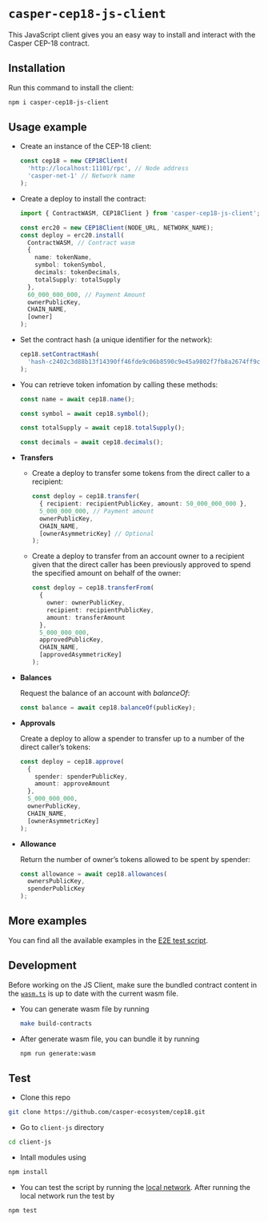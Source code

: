 # `casper-cep18-js-client`

This JavaScript client gives you an easy way to install and interact with the Casper CEP-18 contract.

## Installation

Run this command to install the client:

```bash
npm i casper-cep18-js-client
```

## Usage example

- Create an instance of the CEP-18 client:

  ```ts
  const cep18 = new CEP18Client(
    'http://localhost:11101/rpc', // Node address
    'casper-net-1' // Network name
  );
  ```

- Create a deploy to install the contract:

  ```ts
  import { ContractWASM, CEP18Client } from 'casper-cep18-js-client';

  const erc20 = new CEP18Client(NODE_URL, NETWORK_NAME);
  const deploy = erc20.install(
    ContractWASM, // Contract wasm
    {
      name: tokenName,
      symbol: tokenSymbol,
      decimals: tokenDecimals,
      totalSupply: totalSupply
    },
    60_000_000_000, // Payment Amount
    ownerPublicKey,
    CHAIN_NAME,
    [owner]
  );
  ```

- Set the contract hash (a unique identifier for the network):

  ```ts
  cep18.setContractHash(
    'hash-c2402c3d88b13f14390ff46fde9c06b8590c9e45a9802f7fb8a2674ff9c1e5b1'
  );
  ```

- You can retrieve token infomation by calling these methods:

  ```ts
  const name = await cep18.name();

  const symbol = await cep18.symbol();

  const totalSupply = await cep18.totalSupply();

  const decimals = await cep18.decimals();
  ```

- **Transfers**

  - Create a deploy to transfer some tokens from the direct caller to a recipient:

    ```ts
    const deploy = cep18.transfer(
      { recipient: recipientPublicKey, amount: 50_000_000_000 },
      5_000_000_000, // Payment amount
      ownerPublicKey,
      CHAIN_NAME,
      [ownerAsymmetricKey] // Optional
    );
    ```

  - Create a deploy to transfer from an account owner to a recipient given that the direct caller has been previously approved to spend the specified amount on behalf of the owner:

    ```ts
    const deploy = cep18.transferFrom(
      {
        owner: ownerPublicKey,
        recipient: recipientPublicKey,
        amount: transferAmount
      },
      5_000_000_000,
      approvedPublicKey,
      CHAIN_NAME,
      [approvedAsymmetricKey]
    );
    ```

- **Balances**

  Request the balance of an account with _balanceOf_:

  ```ts
  const balance = await cep18.balanceOf(publicKey);
  ```

- **Approvals**

  Create a deploy to allow a spender to transfer up to a number of the direct caller’s tokens:

  ```ts
  const deploy = cep18.approve(
    {
      spender: spenderPublicKey,
      amount: approveAmount
    },
    5_000_000_000,
    ownerPublicKey,
    CHAIN_NAME,
    [ownerAsymmetricKey]
  );
  ```

- **Allowance**

  Return the number of owner’s tokens allowed to be spent by spender:

  ```ts
  const allowance = await cep18.allowances(
    ownersPublicKey,
    spenderPublicKey
  );
  ```

## More examples

You can find all the available examples in the [E2E test script](https://github.com/casper-ecosystem/cep18/client-js/tests/e3e).

## Development

Before working on the JS Client, make sure the bundled contract content in the [`wasm.ts`]('./src.wasm.ts') is up to date with the current wasm file.

- You can generate wasm file by running

  ```bash
  make build-contracts
  ```

- After generate wasm file, you can bundle it by running

  ```bash
  npm run generate:wasm
  ```

## Test

- Clone this repo

```bash
git clone https://github.com/casper-ecosystem/cep18.git
```

- Go to `client-js` directory

```bash
cd client-js
```

- Intall modules using

```bash
npm install
```

- You can test the script by running the [local network](https://github.com/casper-network/casper-node/blob/dev/utils/nctl/README.md). After running the local network run the test by

```bash
npm test
```
